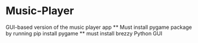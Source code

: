 # Music-Player
GUI-based version of the music player app  ** Must install pygame package by running pip install pygame ** must install brezzy Python GUI
